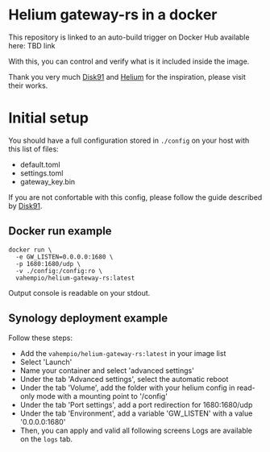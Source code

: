 # Helium gateway-rs in a docker

This repository is linked to an auto-build trigger on Docker Hub available here: TBD link

With this, you can control and verify what is it included inside the image.

Thank you very much [Disk91](https://github.com/disk91/helium-gateway-rs-docker) and [Helium](https://github.com/helium/gateway-rs) for the inspiration, please visit their works.

# Initial setup

You should have a full configuration stored in `./config` on your host with this list of files:
- default.toml
- settings.toml
- gateway\_key.bin

If you are not confortable with this config, please follow the guide described by [Disk91](https://github.com/disk91/helium-gateway-rs-docker). 

## Docker run example
```
docker run \
  -e GW_LISTEN=0.0.0.0:1680 \
  -p 1680:1680/udp \
  -v ./config:/config:ro \
  vahempio/helium-gateway-rs:latest
```
Output console is readable on your stdout.

## Synology deployment example
Follow these steps:
- Add the `vahempio/helium-gateway-rs:latest` in your image list
- Select 'Launch'
- Name your container and select 'advanced settings'
- Under the tab 'Advanced settings', select the automatic reboot
- Under the tab 'Volume', add the folder with your helium config in read-only mode with a mounting point to '/config'
- Under the tab 'Port settings', add a port redirection for 1680:1680/udp
- Under the tab 'Environment', add a variable 'GW\_LISTEN' with a value '0.0.0.0:1680'
- Then, you can apply and valid all following screens
Logs are available on the `logs` tab.
